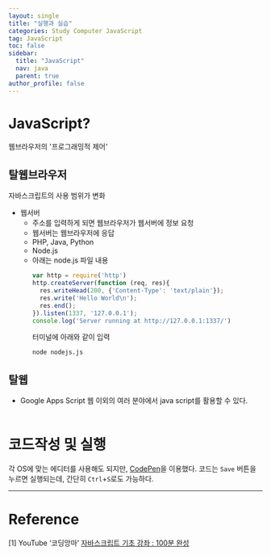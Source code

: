 ```yaml
---
layout: single
title: "실행과 실습"
categories: Study Computer JavaScript
tag: JavaScript
toc: false
sidebar:
  title: "JavaScript"
  nav: java
  parent: true
author_profile: false
---
```


# JavaScript?
웹브라우저의 '프로그래밍적 제어'

## 탈웹브라우저
자바스크립트의 사용 범위가 변화
- 웹서버
  - 주소를 입력하게 되면 웹브라우저가 웹서버에 정보 요청
  - 웹서버는 웹브라우저에 응답
  - PHP, Java, Python
  - Node.js
  - 아래는 node.js 파일 내용
    ```javascript
    var http = require('http')
    http.createServer(function (req, res){
      res.writeHead(200, {'Content-Type': 'text/plain'});
      res.write('Hello World\n');
      res.end();
    }).listen(1337, '127.0.0.1');
    console.log('Server running at http://127.0.0.1:1337/')
    ```
    터미널에 아래와 같이 입력
    ```bash
    node nodejs.js
    ```

## 탈웹
- Google Apps Script
웹 이외의 여러 분야에서 java script를 활용할 수 있다.
<br><br>

# 코드작성 및 실행
각 OS에 맞는 에디터를 사용해도 되지만,
[CodePen](https://codepen.io/)을 이용했다.
코드는 `Save` 버튼을 누르면 실행되는데,
간단히 `Ctrl`+`S`로도 가능하다.

---
# Reference

[1] YouTube ‘코딩앙마’ [자바스크립트 기초 강좌 : 100분 완성](https://youtu.be/KF6t61yuPCY)